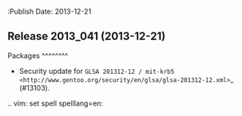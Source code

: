 :Publish Date: 2013-12-21

Release 2013_041 (2013-12-21)
-----------------------------

Packages
^^^^^^^^

* Security update for `GLSA 201312-12 / mit-krb5
  <http://www.gentoo.org/security/en/glsa/glsa-201312-12.xml>`_ (#13103).



.. vim: set spell spelllang=en:
